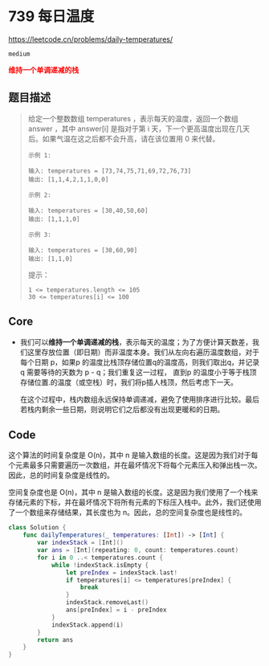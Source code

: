# 739 每日温度

https://leetcode.cn/problems/daily-temperatures/

`medium`

**<font color=red>维持一个单调递减的栈</font>**

## 题目描述

> 给定一个整数数组 temperatures ，表示每天的温度，返回一个数组 answer ，其中 answer[i] 是指对于第 i 天，下一个更高温度出现在几天后。如果气温在这之后都不会升高，请在该位置用 0 来代替。
>
>  
>
> ```
> 示例 1:
> 
> 输入: temperatures = [73,74,75,71,69,72,76,73]
> 输出: [1,1,4,2,1,1,0,0]
> ```
>
> ```
> 示例 2:
> 
> 输入: temperatures = [30,40,50,60]
> 输出: [1,1,1,0]
> ```
>
> ```
> 示例 3:
> 
> 输入: temperatures = [30,60,90]
> 输出: [1,1,0]
> ```
>
>
> 提示：
>
> ```
> 1 <= temperatures.length <= 105
> 30 <= temperatures[i] <= 100
> ```



## Core

- 我们可以**维持一个单调递减的栈**，表示每天的温度；为了方便计算天数差，我们这里存放位置（即日期）而非温度本身。我们从左向右遍历温度数组，对于每个日期 p，如果p 的温度比栈顶存储位置q的温度高，则我们取出q，并记录q 需要等待的天数为 p - q；我们重复这一过程， 直到p 的温度小于等于栈顶存储位置.的温度（或空栈）时，我们将p插人栈顶，然后考虑下一天。

  在这个过程中，栈内数组永远保持单调递减，避免了使用排序进行比较。最后若栈内剩余一些日期，则说明它们之后都没有出现更暖和的日期。



## Code

这个算法的时间复杂度是 O(n)，其中 n 是输入数组的长度。这是因为我们对于每个元素最多只需要遍历一次数组，并在最坏情况下将每个元素压入和弹出栈一次。因此，总的时间复杂度是线性的。

空间复杂度也是 O(n)，其中 n 是输入数组的长度。这是因为我们使用了一个栈来存储元素的下标，并在最坏情况下将所有元素的下标压入栈中。此外，我们还使用了一个数组来存储结果，其长度也为 n。因此，总的空间复杂度也是线性的。

```swift
class Solution {
    func dailyTemperatures(_ temperatures: [Int]) -> [Int] {
        var indexStack = [Int]()
        var ans = [Int](repeating: 0, count: temperatures.count)
        for i in 0 ..< temperatures.count {
            while !indexStack.isEmpty {
                let preIndex = indexStack.last!
                if temperatures[i] <= temperatures[preIndex] {
                    break
                }
                indexStack.removeLast()
                ans[preIndex] = i - preIndex
            }
            indexStack.append(i)
        }
        return ans
    }
}
```

